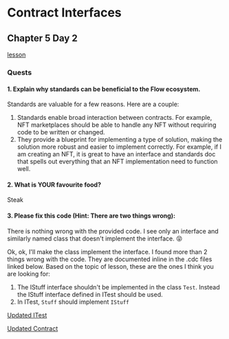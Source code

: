 # Contract Interfaces
## Chapter 5 Day 2
[lesson](https://github.com/emerald-dao/beginner-cadence-course/tree/main/chapter5.0/day2)
### Quests
#### 1. Explain why standards can be beneficial to the Flow ecosystem.
Standards are valuable for a few reasons. Here are a couple:
1. Standards enable broad interaction between contracts. For example, NFT marketplaces should be able to handle any NFT without requiring code to be written or changed.
2. They provide a blueprint for implementing a type of solution, making the solution more robust and easier to implement correctly. For example, if I am creating an NFT, it is great to have an interface and standards doc that spells out everything that an NFT implementation need to function well.
#### 2. What is YOUR favourite food?
Steak
#### 3. Please fix this code (Hint: There are two things wrong):
There is nothing wrong with the provided code. I see only an interface and similarly named class that doesn't implement the interface. 😝

Ok, ok, I'll make the class implement the interface. I found more than 2 things wrong with the code. They are documented inline in the .cdc files linked below. Based on the topic of lesson, these are the ones I think you are looking for:

1. The IStuff interface shouldn't be implemented in the class `Test`. Instead the IStuff interface defined in ITest should be used.
2. In ITest, `Stuff` should implement `IStuff`

[Updated ITest](ITest.cdc)

[Updated Contract](Test.cdc)

